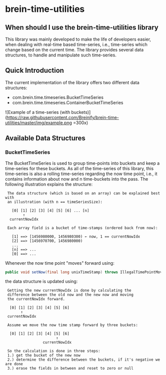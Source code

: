 # brein-time-utilities

## When should I use the brein-time-utilities library
This library was mainly developed to make the life of developers easier, when dealing with
real-time based time-series, i.e., time-series which change based on the current time. The
library provides several data structures, to handle and manipulate such time-series.

## Quick Introduction
The current implementation of the library offers two different data structures:
* com.brein.time.timeseries.BucketTimeSeries
* com.brein.time.timeseries.ContainerBucketTimeSeries

![Example of a time-series (with buckets)](https://raw.githubusercontent.com/Breinify/brein-time-utilities/master/img/example.png =300x)


## Available Data Structures

### BucketTimeSeries
The BucketTimeSeries is used to group time-points into buckets and keep a time-series
for these buckets. As all of the time-series of this library, this time-series is also
a rolling time-series regarding the now time point, i.e., it contains information about
now and n time-buckets into the pass. The following illustration explains the structure:

```
 The data structure (which is based on an array) can be explained best with
 an illustration (with n == timeSeriesSize):

   [0] [1] [2] [3] [4] [5] [6] ... [n]
        ↑
  currentNowIdx

 Each array field is a bucket of time-stamps (ordered back from now):

   [1] ==> [1456980000, 1456980300) ← now, 1 == currentNowIdx
   [2] ==> [1456970700, 1456980000)
   ...
   [n] ==> ...
   [0] ==> ...
```

Whenever the now time point "moves" forward using:

```java
public void setNow(final long unixTimeStamp) throws IllegalTimePointMovement
```

the data structure is updated using:

```
 Getting the new currentNowIdx is done by calculating the
 difference between the old now and the new now and moving
 the currentNowIdx forward.

  [0] [1] [2] [3] [4] [5] [6]
       ↑
 currentNowIdx

 Assume we move the now time stamp forward by three buckets:

  [0] [1] [2] [3] [4] [5] [6]
                       ↑
                 currentNowIdx

 So the calculation is done in three steps:
 1.) get the bucket of the new now
 2.) determine the difference between the buckets, if it's negative we are done
 3.) erase the fields in between and reset to zero or null
```
